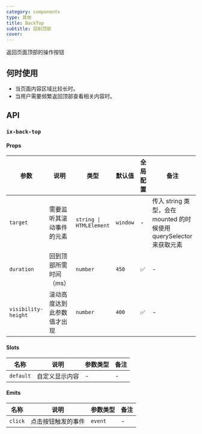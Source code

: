 ```yaml
---
category: components
type: 其他
title: BackTop
subtitle: 回到顶部
cover: 
---
```


返回页面顶部的操作按钮

## 何时使用

- 当页面内容区域比较长时。
- 当用户需要频繁返回顶部查看相关内容时。

## API

### `ix-back-top`

#### Props

| 参数 | 说明 | 类型 | 默认值 | 全局配置 | 备注 |
| -- | -- | -- | --  | -- | -- |
| `target` | 需要监听其滚动事件的元素 | `string \| HTMLElement` | `window` | - | 传入 string 类型，会在 mounted 的时候使用 querySelector 来获取元素 |
| `duration` | 回到顶部所需时间（ms） | `number` | `450` |  ✅  | - |
| `visibility-height` | 滚动高度达到此参数值才出现 | `number` | `400`  |  ✅  | - |

#### Slots

| 名称 | 说明 | 参数类型 | 备注 |
|  -- | -- | -- | -- |
|  `default` | 自定义显示内容 | - | - |

#### Emits

| 名称 | 说明 | 参数类型 | 备注 |
| -- | -- | -- | -- |
| `click` | 点击按钮触发的事件 | `event` | - |
